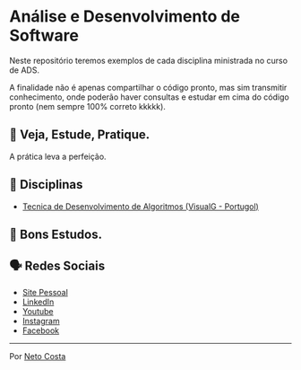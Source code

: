# Análise e Desenvolvimento de Software

Neste repositório teremos exemplos de cada disciplina ministrada no curso de ADS.

A finalidade não é apenas compartilhar o código pronto, mas sim transmitir conhecimento, onde poderão haver consultas e estudar em cima do código pronto (nem sempre 100% correto kkkkk).

## 🚀 Veja, Estude, Pratique.

A prática leva a perfeição.

## 🚀 Disciplinas

* [Tecnica de Desenvolvimento de Algoritmos (VisualG - Portugol)](https://github.com/netocosta/faculdade-ads/tree/master/Tecnicas%20de%20Desenvolvimento%20de%20Algoritmos)


## 🚀 Bons Estudos.

## 🗣️ Redes Sociais

* [Site Pessoal](https://www.netocosta.com.br)
* [LinkedIn](https://www.linkedin.com/in/netocostajp/)
* [Youtube](https://www.youtube.com/c/NetoCostajp)
* [Instagram](https://www.instagram.com/netocostajp/)
* [Facebook](https://www.facebook.com/netocostajp/)

---
Por [Neto Costa](https://github.com/netocosta/)
